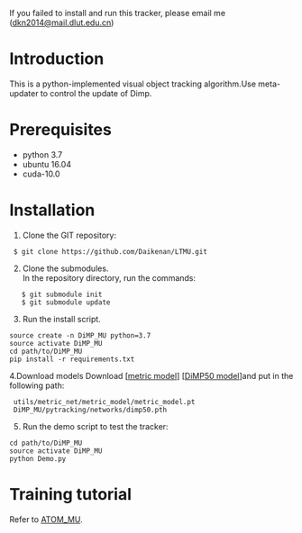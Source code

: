 
If you failed to install and run this tracker, please email me (<dkn2014@mail.dlut.edu.cn>)

# Introduction

This is a python-implemented visual object tracking algorithm.Use meta-updater to control the update of Dimp.

# Prerequisites

* python 3.7
* ubuntu 16.04
* cuda-10.0 

# Installation
1. Clone the GIT repository:
```
 $ git clone https://github.com/Daikenan/LTMU.git
```
2. Clone the submodules.  
   In the repository directory, run the commands:
```
   $ git submodule init  
   $ git submodule update
```
3. Run the install script. 
```
source create -n DiMP_MU python=3.7
source activate DiMP_MU
cd path/to/DiMP_MU
pip install -r requirements.txt
```
4.Download models
Download [[metric model](https://drive.google.com/open?id=1o-btxlWWA6GlbwMGCGkzn2vAw9qv8D2z)] [[DiMP50 model](https://drive.google.com/file/d/1qgachgqks2UGjKx-GdO1qylBDdB1f9KN/view)]and put in the following path:

```
 utils/metric_net/metric_model/metric_model.pt
 DiMP_MU/pytracking/networks/dimp50.pth
 ```
5. Run the demo script to test the tracker:
```
cd path/to/DiMP_MU
source activate DiMP_MU
python Demo.py
```
# Training tutorial
Refer to [ATOM_MU](https://github.com/Daikenan/LTMU/tree/master/ATOM_MU).
